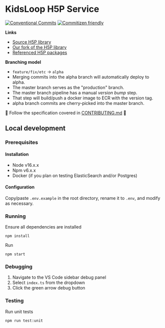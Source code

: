 # KidsLoop H5P Service

[![Conventional Commits](https://img.shields.io/badge/Conventional%20Commits-1.0.0-yellow.svg)](https://conventionalcommits.org)
[![Commitizen friendly](https://img.shields.io/badge/commitizen-friendly-brightgreen.svg)](http://commitizen.github.io/cz-cli/)

**Links**

- [Source H5P library](https://github.com/Lumieducation/H5P-Nodejs-library)
- [Our fork of the H5P library](https://bitbucket.org/calmisland/h5p-nodejs-library)
- [Referenced H5P packages](https://bitbucket.org/calmisland/h5p-nodejs-library-packages)

**Branching model**

- `feature/fix/etc` -> `alpha`
- Merging commits into the alpha branch will automatically deploy to alpha.
- The master branch serves as the "production" branch.
- The master branch pipeline has a manual _version bump_ step.
- That step will build/push a docker image to ECR with the version tag.
- alpha branch commits are cherry-picked into the master branch.

📢 Follow the specification covered in [CONTRIBUTING.md](CONTRIBUTING.md) 📢

## Local development

### Prerequisites

#### Installation

- Node v16.x.x
- Npm v6.x.x
- Docker (if you plan on testing ElasticSearch and/or Postgres)

#### Configuration

Copy/paste `.env.example` in the root directory, rename it to `.env`, and modify as necessary.

### Running

Ensure all dependencies are installed

```
npm install
```

Run

```
npm start
```

### Debugging

1. Navigate to the VS Code sidebar debug panel
2. Select `index.ts` from the dropdown
3. Click the green arrow debug button

### Testing

Run unit tests

```
npm run test:unit
```
